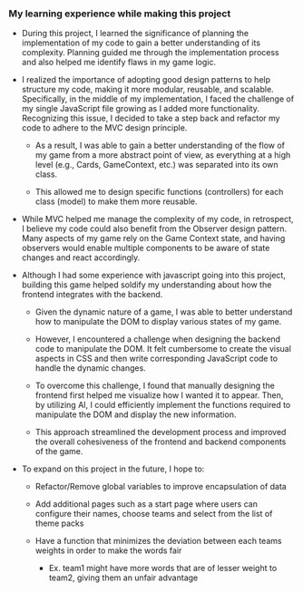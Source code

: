 ### My learning experience while making this project

* During this project, I learned the significance of planning the implementation of my code to gain a better understanding of its complexity. Planning guided me through the implementation process and also helped me identify flaws in my game logic.

* I realized the importance of adopting good design patterns to help structure my code, making it more modular, reusable, and scalable. Specifically, in the middle of my implementation, I faced the challenge of my single JavaScript file growing as I added more functionality. Recognizing this issue, I decided to take a step back and refactor my code to adhere to the MVC design principle.

    * As a result, I was able to gain a better understanding of the flow of my game from a more abstract point of view, as everything at a high level (e.g., Cards, GameContext, etc.) was separated into its own class.

    * This allowed me to design specific functions (controllers) for each class (model) to make them more reusable.

* While MVC helped me manage the complexity of my code, in retrospect, I believe my code could also benefit from the Observer design pattern. Many aspects of my game rely on the Game Context state, and having observers would enable multiple components to be aware of state changes and react accordingly.

* Although I had some experience with javascript going into this project, building this game helped soldify my understanding about how the frontend integrates with the backend. 

    * Given the dynamic nature of a game, I was able to better understand how to manipulate the DOM to display various states of my game.

    * However, I encountered a challenge when designing the backend code to manipulate the DOM. It felt cumbersome to create the visual aspects in CSS and then write corresponding JavaScript code to handle the dynamic changes.

    * To overcome this challenge, I found that manually designing the frontend first helped me visualize how I wanted it to appear. Then, by utilizing AI, I could efficiently implement the functions required to manipulate the DOM and display the new information. 
    
    * This approach streamlined the development process and improved the overall cohesiveness of the frontend and backend components of the game.

* To expand on this project in the future, I hope to:
    
    * Refactor/Remove global variables to improve encapsulation of data 

    * Add additional pages such as a start page where users can configure their names, choose teams and select from the list of theme packs

    * Have a function that minimizes the deviation between each teams weights in order to make the words fair

        * Ex. team1 might have more words that are of lesser weight to team2, giving them an unfair advantage
